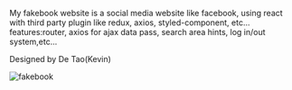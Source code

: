 My fakebook website is a social media website like facebook, using react with third party plugin like redux, axios, styled-component, etc...
features:router, axios for ajax data pass, search area hints, log in/out system,etc...

Designed by De Tao(Kevin)

![fakebook](https://user-images.githubusercontent.com/35431615/57325528-3e2e9d80-70d8-11e9-8e94-ed15eeede5be.png)
